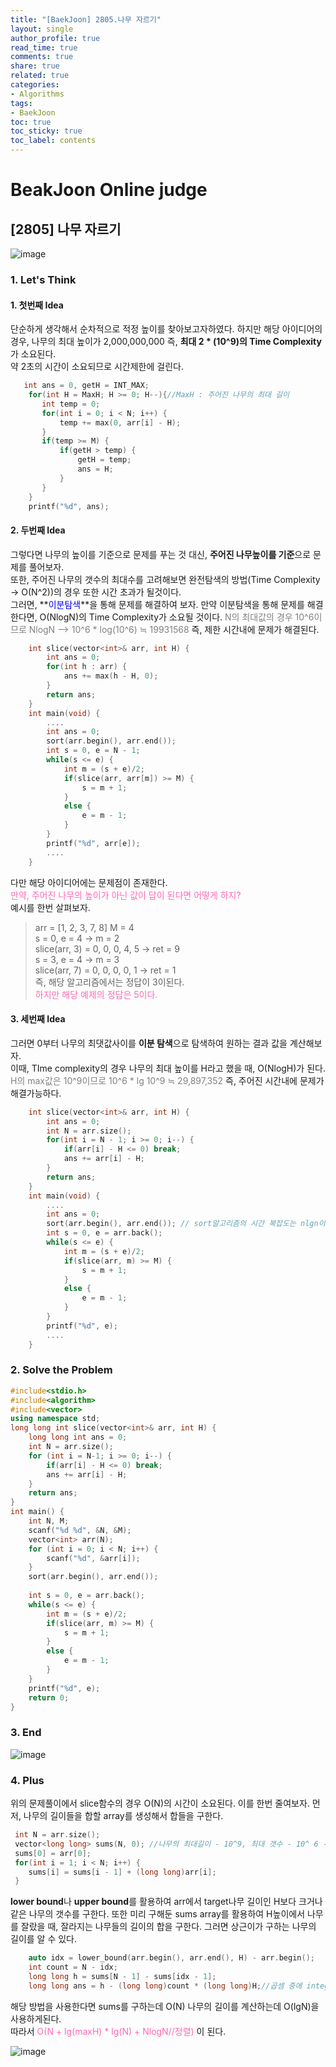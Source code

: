 ```yaml
---
title: "[BaekJoon] 2805.나무 자르기"
layout: single
author_profile: true
read_time: true
comments: true
share: true
related: true
categories:
- Algorithms
tags:
- BaekJoon
toc: true
toc_sticky: true
toc_label: contents
---
```


# BeakJoon Online judge
## [2805] 나무 자르기
![image](https://user-images.githubusercontent.com/68745983/93589896-878b3e80-f9e8-11ea-8b6e-97e38adece7b.png)

### 1. Let's Think
#### 1. **첫번째 Idea**
 단순하게 생각해서 순차적으로 적정 높이를 찾아보고자하였다.   하지만 해당 아이디어의 경우, 나무의 최대 높이가 2,000,000,000  즉,  **최대 2 * (10^9)의 Time Complexity**가 소요된다.  
 약 2초의 시간이 소요되므로 시간제한에 걸린다.
 ```cpp
 	int ans = 0, getH = INT_MAX;
	 for(int H = MaxH; H >= 0; H--){//MaxH : 주어진 나무의 최대 길이
     	int temp = 0;
        for(int i = 0; i < N; i++) {
        	temp += max(0, arr[i] - H);
        }
        if(temp >= M) {
        	if(getH > temp) {
            	getH = temp;
                ans = H;
            }
        }
     }
     printf("%d", ans);
  ```
#### 2. **두번째 Idea**
 그렇다면 나무의 높이를 기준으로 문제를 푸는 것 대신, **주어진 나무높이를 기준**으로 문제를 풀어보자.   
 또한, 주어진 나무의 갯수의 최대수를 고려해보면 완전탐색의 방법(Time Complexity -> O(N^2))의 경우 또한 시간 초과가 될것이다.  
 그러면, **<span style="color:blue">이분탐색</span>**을 통해 문제를 해결하여 보자. 만약 이분탐색을 통해 문제를 해결한다면, O(NlogN)의 Time Complexity가 소요될 것이다. <span style="color:gray">N의 최대값의 경우 10^6이므로 NlogN --> 10^6 * log(10^6) ≒ 19931568</span>
즉, 제한 시간내에 문제가 해결된다.

```cpp
    int slice(vector<int>& arr, int H) {
    	int ans = 0;
        for(int h : arr) {
        	ans += max(h - H, 0);
        }
        return ans;
    }
    int main(void) {
    	....
		int ans = 0;
    	sort(arr.begin(), arr.end());
    	int s = 0, e = N - 1;
    	while(s <= e) {
    		int m = (s + e)/2;
        	if(slice(arr, arr[m]) >= M) {
        		s = m + 1;
        	}
        	else {
        		e = m - 1;
        	}
    	}
    	printf("%d", arr[e]);
        ....
    }
```   
	
 다만 해당 아이디어에는 문제점이 존재한다.  
 <span style="color: hotpink">만약, 주어진 나무의 높이가 아닌 값이 답이 된다면 어떻게 하지?</span>   
 예시를 한번 살펴보자.
 > arr = [1, 2, 3, 7, 8] M = 4   
 > s = 0, e = 4 → m = 2   
 > 	slice(arr, 3) = 0, 0, 0, 4, 5 → ret = 9   
 > s = 3, e = 4 → m = 3   
 > 	slice(arr, 7) = 0, 0, 0, 0, 1 → ret = 1   
 > 즉, 해당 알고리즘에서는 정답이 3이된다.   
 > <span style="color: hotpink">하지만 해당 예제의 정답은 5이다.</span>   

#### 3. **세번째 Idea**
  그러면 0부터 나무의 최댓값사이를 **이분 탐색**으로 탐색하여 원하는 결과 값을 계산해보자.   
  이때, TIme complexity의 경우 나무의 최대 높이를 H라고 했을 때, O(NlogH)가 된다.
  <span style="color:gray">H의 max값은 10^9이므로 10^6 * lg 10^9 ≒ 29,897,352</span>
  즉, 주어진 시간내에 문제가 해결가능하다.

```cpp
    int slice(vector<int>& arr, int H) {
    	int ans = 0;
        int N = arr.size();
        for(int i = N - 1; i >= 0; i--) {
        	if(arr[i] - H <= 0) break;
            ans += arr[i] - H;
        }
        return ans;
    }
    int main(void) {
    	....
		int ans = 0;
    	sort(arr.begin(), arr.end()); // sort알고리즘의 시간 복잡도는 nlgn이다.
    	int s = 0, e = arr.back();
    	while(s <= e) {
    		int m = (s + e)/2;
        	if(slice(arr, m) >= M) {
        		s = m + 1;
        	}
        	else {
        		e = m - 1;
        	}
    	}
    	printf("%d", e);
        ....
    }
```
### 2. Solve the Problem
```cpp
#include<stdio.h>
#include<algorithm>
#include<vector>
using namespace std;
long long int slice(vector<int>& arr, int H) {
	long long int ans = 0;
    int N = arr.size();
	for (int i = N-1; i >= 0; i--) {
		if(arr[i] - H <= 0) break;
        ans += arr[i] - H;
	}
    return ans;
}
int main() {
    int N, M;
	scanf("%d %d", &N, &M);
	vector<int> arr(N);
    for (int i = 0; i < N; i++) {
		scanf("%d", &arr[i]);
    }
	sort(arr.begin(), arr.end());
	
	int s = 0, e = arr.back();
    while(s <= e) {
    	int m = (s + e)/2;
       	if(slice(arr, m) >= M) {
       		s = m + 1;
       	}
       	else {
       		e = m - 1;
       	}
    }
    printf("%d", e);
    return 0;
}
```

### 3. End
![image](https://user-images.githubusercontent.com/68745983/93623779-37c56b00-fa1a-11ea-99c2-344524751529.png)

### 4. Plus
 위의 문제풀이에서 slice함수의 경우 O(N)의 시간이 소요된다. 이를 한번 줄여보자.
 먼저, 나무의 길이들을 합할 array를 생성해서 합들을 구한다.
```cpp
 int N = arr.size();
 vector<long long> sums(N, 0); //나무의 최대길이 - 10^9, 최대 갯수 - 10^ 6 --> 10^15 : long long 의 범위안에 든다.
 sums[0] = arr[0];
 for(int i = 1; i < N; i++) {
 	sums[i] = sums[i - 1] + (long long)arr[i];
 }
```
 
 **lower bound**나 **upper bound**를 활용하여 arr에서 target나무 길이인 H보다 크거나 같은 나무의 갯수를 구한다. 또한 미리 구해둔 sums array를 활용하여 H높이에서 나무를 잘랐을 때, 잘라지는 나무들의 길이의 합을 구한다. 그러면 상근이가 구하는 나무의 길이를 알 수 있다.
```cpp
    auto idx = lower_bound(arr.begin(), arr.end(), H) - arr.begin();
    int count = N - idx;
    long long h = sums[N - 1] - sums[idx - 1];
    long long ans = h - (long long)count * (long long)H;//곱셈 중에 integer범위를 넘어 설수 있으니 미리 형변환을 해주었다.
```
해당 방법을 사용한다면 sums를 구하는데 O(N) 나무의 길이를 계산하는데 O(lgN)을 사용하게된다.   
따라서 <span style="color:hotpink">O(N + lg(maxH) * lg(N) + NlogN//정렬) </span>이 된다.

![image](https://user-images.githubusercontent.com/68745983/93660570-544dbb80-fa8b-11ea-9e61-206018cc2374.png)
